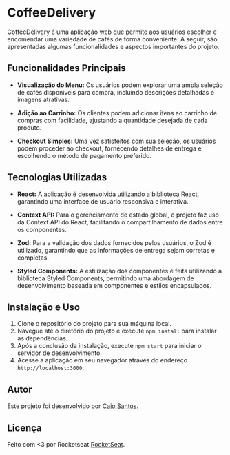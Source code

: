 # CoffeeDelivery

CoffeeDelivery é uma aplicação web que permite aos usuários escolher e encomendar uma variedade de cafés de forma conveniente. A seguir, são apresentadas algumas funcionalidades e aspectos importantes do projeto.

## Funcionalidades Principais

- **Visualização do Menu:** Os usuários podem explorar uma ampla seleção de cafés disponíveis para compra, incluindo descrições detalhadas e imagens atrativas.
  
- **Adição ao Carrinho:** Os clientes podem adicionar itens ao carrinho de compras com facilidade, ajustando a quantidade desejada de cada produto.
  
- **Checkout Simples:** Uma vez satisfeitos com sua seleção, os usuários podem proceder ao checkout, fornecendo detalhes de entrega e escolhendo o método de pagamento preferido.
  

## Tecnologias Utilizadas

- **React:** A aplicação é desenvolvida utilizando a biblioteca React, garantindo uma interface de usuário responsiva e interativa.
  
- **Context API:** Para o gerenciamento de estado global, o projeto faz uso da Context API do React, facilitando o compartilhamento de dados entre os componentes.
  
- **Zod:** Para a validação dos dados fornecidos pelos usuários, o Zod é utilizado, garantindo que as informações de entrega sejam corretas e completas.
  
- **Styled Components:** A estilização dos componentes é feita utilizando a biblioteca Styled Components, permitindo uma abordagem de desenvolvimento baseada em componentes e estilos encapsulados.

## Instalação e Uso

1. Clone o repositório do projeto para sua máquina local.
2. Navegue até o diretório do projeto e execute `npm install` para instalar as dependências.
3. Após a conclusão da instalação, execute `npm start` para iniciar o servidor de desenvolvimento.
4. Acesse a aplicação em seu navegador através do endereço `http://localhost:3000`.

## Autor

Este projeto foi desenvolvido por [Caio Santos](https://github.com/caiosantosxp).

## Licença

Feito com <3 por Rocketseat [RocketSeat](https://github.com/rocketseat).